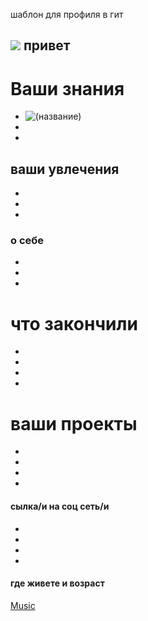 шаблон для профиля в гит

<h2> <img src="(сылку на фото или гифку)" width="(размер экрана)" /> привет </h2>

# Ваши знания 
*
  <img src= "(сылка на фото или гиф)"  height="(размер)" alt="(название)"  />
*

*
## ваши увлечения
*

*

*

### о себе

*

*

*
# что закончили 

*

*

*

*
# ваши проекты

*

*

*

*
#### сылка/и на соц сеть/и

*

*

*

*

#### где живете и возраст

[Music](https://music.mts.ru/album/33620485/track/131964131)
